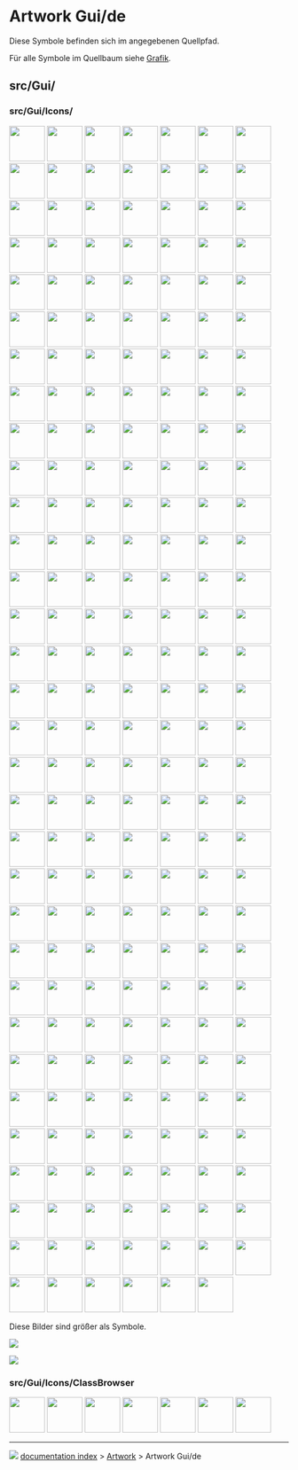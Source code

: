 # Artwork Gui/de
Diese Symbole befinden sich im angegebenen Quellpfad.

Für alle Symbole im Quellbaum siehe [Grafik](Artwork/de.md).

## src/Gui/

### src/Gui/Icons/

<img alt="" src=images/Accessories-calculator.svg  style="width:64px;"> <img alt="" src=images/Accessories-text-editor.svg  style="width:64px;"> <img alt="" src=images/AddonManager.svg  style="width:64px;"> <img alt="" src=images/Application-exit.svg  style="width:64px;"> <img alt="" src=images/Applications-accessories.svg  style="width:64px;"> <img alt="" src=images/Applications-python.svg  style="width:64px;"> <img alt="" src=images/Bound-expression.svg  style="width:64px;"> <img alt="" src=images/Bound-expression-unset.svg  style="width:64px;"> <img alt="" src=images/Breakpoint.svg  style="width:64px;"> <img alt="" src=images/Bulb.svg  style="width:64px;"> <img alt="" src=images/Button_add_all.svg  style="width:64px;"> <img alt="" src=images/Button_down.svg  style="width:64px;"> <img alt="" src=images/Button_invalid.svg  style="width:64px;"> <img alt="" src=images/Button_left.svg  style="width:64px;"> <img alt="" src=images/Button_right.svg  style="width:64px;"> <img alt="" src=images/Button_sort.svg  style="width:64px;"> <img alt="" src=images/Button_up.svg  style="width:64px;"> <img alt="" src=images/Button_valid.svg  style="width:64px;"> <img alt="" src=images/Camera-photo.svg  style="width:64px;"> <img alt="" src=images/Colors.svg  style="width:64px;"> <img alt="" src=images/DagViewFail.svg  style="width:64px;"> <img alt="" src=images/DagViewPass.svg  style="width:64px;"> <img alt="" src=images/DagViewPending.svg  style="width:64px;"> <img alt="" src=images/DagViewVisible.svg  style="width:64px;"> <img alt="" src=images/Debug-marker.svg  style="width:64px;"> <img alt="" src=images/Debug-start.svg  style="width:64px;"> <img alt="" src=images/Debug-stop.svg  style="width:64px;"> <img alt="" src=images/Delete.svg  style="width:64px;"> <img alt="" src=images/Document.svg  style="width:64px;"> <img alt="" src=images/Document-new.svg  style="width:64px;"> <img alt="" src=images/Document-open.svg  style="width:64px;"> <img alt="" src=images/Document-package.svg  style="width:64px;"> <img alt="" src=images/Document-print.svg  style="width:64px;"> <img alt="" src=images/Document-print-preview.svg  style="width:64px;"> <img alt="" src=images/Document-properties.svg  style="width:64px;"> <img alt="" src=images/Document-python.svg  style="width:64px;"> <img alt="" src=images/Document-save.svg  style="width:64px;"> <img alt="" src=images/Document-save-as.svg  style="width:64px;"> <img alt="" src=images/DrawStyleAsIs.svg  style="width:64px;"> <img alt="" src=images/DrawStyleFlatLines.svg  style="width:64px;"> <img alt="" src=images/DrawStyleHiddenLine.svg  style="width:64px;"> <img alt="" src=images/DrawStyleNoShading.svg  style="width:64px;"> <img alt="" src=images/DrawStylePoints.svg  style="width:64px;"> <img alt="" src=images/DrawStyleShaded.svg  style="width:64px;"> <img alt="" src=images/DrawStyleWireFrame.svg  style="width:64px;"> <img alt="" src=images/Edit-cleartext.svg  style="width:64px;"> <img alt="" src=images/Edit-copy.svg  style="width:64px;"> <img alt="" src=images/Edit-cut.svg  style="width:64px;"> <img alt="" src=images/Edit-delete.svg  style="width:64px;"> <img alt="" src=images/Edit-edit.svg  style="width:64px;"> <img alt="" src=images/Edit-element-select-box.svg  style="width:64px;"> <img alt="" src=images/Edit-paste.svg  style="width:64px;"> <img alt="" src=images/Edit-redo.svg  style="width:64px;"> <img alt="" src=images/Edit-select-all.svg  style="width:64px;"> <img alt="" src=images/Edit-select-box.svg  style="width:64px;"> <img alt="" src=images/Edit-undo.svg  style="width:64px;"> <img alt="" src=images/Edit_Cancel.svg  style="width:64px;"> <img alt="" src=images/Edit_OK.svg  style="width:64px;"> <img alt="" src=images/Feature.svg  style="width:64px;"> <img alt="" src=images/Folder.svg  style="width:64px;"> <img alt="" src=images/Freecad.svg  style="width:64px;"> <img alt="" src=images/Freecad-doc.svg  style="width:64px;"> <img alt="" src=images/Geoassembly.svg  style="width:64px;"> <img alt="" src=images/Geofeaturegroup.svg  style="width:64px;"> <img alt="" src=images/Group.svg  style="width:64px;"> <img alt="" src=images/Help-browser.svg  style="width:64px;"> <img alt="" src=images/Internet-web-browser.svg  style="width:64px;"> <img alt="" src=images/Invisible.svg  style="width:64px;"> <img alt="" src=images/Link.svg  style="width:64px;"> <img alt="" src=images/LinkArray.svg  style="width:64px;"> <img alt="" src=images/LinkElement.svg  style="width:64px;"> <img alt="" src=images/LinkGroup.svg  style="width:64px;"> <img alt="" src=images/LinkImport.svg  style="width:64px;"> <img alt="" src=images/LinkImportAll.svg  style="width:64px;"> <img alt="" src=images/LinkReplace.svg  style="width:64px;"> <img alt="" src=images/LinkSelect.svg  style="width:64px;"> <img alt="" src=images/LinkSelectAll.svg  style="width:64px;"> <img alt="" src=images/LinkSelectFinal.svg  style="width:64px;"> <img alt="" src=images/LinkSub.svg  style="width:64px;"> <img alt="" src=images/List-add.svg  style="width:64px;"> <img alt="" src=images/List-remove.svg  style="width:64px;"> <img alt="" src=images/MacroEditor.svg  style="width:64px;"> <img alt="" src=images/Material.svg  style="width:64px;"> <img alt="" src=images/Media-playback-start.svg  style="width:64px;"> <img alt="" src=images/Media-playback-stop.svg  style="width:64px;"> <img alt="" src=images/Media-record.svg  style="width:64px;"> <img alt="" src=images/Mouse_pointer.svg  style="width:64px;"> <img alt="" src=images/Param_Bool.svg  style="width:64px;"> <img alt="" src=images/Param_Float.svg  style="width:64px;"> <img alt="" src=images/Param_Int.svg  style="width:64px;"> <img alt="" src=images/Param_Text.svg  style="width:64px;"> <img alt="" src=images/Param_UInt.svg  style="width:64px;"> <img alt="" src=images/Part_Measure_Clear_All.svg  style="width:64px;"> <img alt="" src=images/Part_Measure_Toggle_All.svg  style="width:64px;"> <img alt="" src=images/PolygonPick.svg  style="width:64px;"> <img alt="" src=images/Preferences-display.svg  style="width:64px;"> <img alt="" src=images/Preferences-general.svg  style="width:64px;"> <img alt="" src=images/Preferences-import-export.svg  style="width:64px;"> <img alt="" src=images/Preferences-system.svg  style="width:64px;"> <img alt="" src=images/preferences-workbenches.svg  style="width:64px;"> <img alt="" src=images/Process-stop.svg  style="width:64px;"> <img alt="" src=images/Px.svg  style="width:64px;"> <img alt="" src=images/Python.svg  style="width:64px;"> <img alt="" src=images/Sel-back.svg  style="width:64px;"> <img alt="" src=images/Sel-bbox.svg  style="width:64px;"> <img alt="" src=images/Sel-forward.svg  style="width:64px;"> <img alt="" src=images/Sel-instance.svg  style="width:64px;"> <img alt="" src=images/Spaceball_button.svg  style="width:64px;"> <img alt="" src=images/SpNav-PanLR.svg  style="width:64px;"> <img alt="" src=images/SpNav-PanUD.svg  style="width:64px;"> <img alt="" src=images/SpNav-Roll.svg  style="width:64px;"> <img alt="" src=images/SpNav-Spin.svg  style="width:64px;"> <img alt="" src=images/SpNav-Tilt.svg  style="width:64px;"> <img alt="" src=images/SpNav-Zoom.svg  style="width:64px;"> <img alt="" src=images/Std_Alignment.svg  style="width:64px;"> <img alt="" src=images/Std_Axis.svg  style="width:64px;"> <img alt="" src=images/Std_AxisCross.svg  style="width:64px;"> <img alt="" src=images/Std_CloseActiveWindow.svg  style="width:64px;"> <img alt="" src=images/Std_CloseAllWindows.svg  style="width:64px;"> <img alt="" src=images/Std_CoordinateSystem.svg  style="width:64px;"> <img alt="" src=images/Std_CoordinateSystem_alt.svg  style="width:64px;"> <img alt="" src=images/Std_DemoMode.svg  style="width:64px;"> <img alt="" src=images/Std_DependencyGraph.svg  style="width:64px;"> <img alt="" src=images/Std_DlgParameter.svg  style="width:64px;"> <img alt="" src=images/Std_DuplicateSelection.svg  style="width:64px;"> <img alt="" src=images/Std_UserEditModeColor.svg  style="width:64px;"> <img alt="" src=images/Std_UserEditModeCutting.svg  style="width:64px;"> <img alt="" src=images/Std_UserEditModeDefault.svg  style="width:64px;"> <img alt="" src=images/Std_UserEditModeTransform.svg  style="width:64px;"> <img alt="" src=images/Std_Export.svg  style="width:64px;"> <img alt="" src=images/Std_HideObjects.svg  style="width:64px;"> <img alt="" src=images/Std_HideSelection.svg  style="width:64px;"> <img alt="" src=images/Std_Import.svg  style="width:64px;"> <img alt="" src=images/Std_MarkToRecompute.svg  style="width:64px;"> <img alt="" src=images/Std_MergeProjects.svg  style="width:64px;"> <img alt="" src=images/Std_Placement.svg  style="width:64px;"> <img alt="" src=images/Std_Plane.svg  style="width:64px;"> <img alt="" src=images/Std_PrintPdf.svg  style="width:64px;"> <img alt="" src=images/Std_ProjectUtil.svg  style="width:64px;"> <img alt="" src=images/Std_RandomColor.svg  style="width:64px;"> <img alt="" src=images/Std_RecentFiles.svg  style="width:64px;"> <img alt="" src=images/Std_Revert.svg  style="width:64px;"> <img alt="" src=images/Std_SaveAll.svg  style="width:64px;"> <img alt="" src=images/Std_SaveCopy.svg  style="width:64px;"> <img alt="" src=images/Std_SceneInspector.svg  style="width:64px;"> <img alt="" src=images/Std_SelectVisibleObjects.svg  style="width:64px;"> <img alt="" src=images/Std_SetAppearance.svg  style="width:64px;"> <img alt="" src=images/Std_ShowObjects.svg  style="width:64px;"> <img alt="" src=images/Std_ShowSelection.svg  style="width:64px;"> <img alt="" src=images/Std_TextureMapping.svg  style="width:64px;"> <img alt="" src=images/Std_ToggleClipPlane.svg  style="width:64px;"> <img alt="" src=images/Std_ToggleNavigation.svg  style="width:64px;"> <img alt="" src=images/Std_ToggleObjects.svg  style="width:64px;"> <img alt="" src=images/Std_ToggleVisibility.svg  style="width:64px;"> <img alt="" src=images/Std_Tool1.svg  style="width:64px;"> <img alt="" src=images/Std_Tool2.svg  style="width:64px;"> <img alt="" src=images/Std_Tool3.svg  style="width:64px;"> <img alt="" src=images/Std_Tool4.svg  style="width:64px;"> <img alt="" src=images/Std_Tool5.svg  style="width:64px;"> <img alt="" src=images/Std_Tool6.svg  style="width:64px;"> <img alt="" src=images/Std_Tool7.svg  style="width:64px;"> <img alt="" src=images/Std_Tool8.svg  style="width:64px;"> <img alt="" src=images/Std_Tool9.svg  style="width:64px;"> <img alt="" src=images/Std_Tool10.svg  style="width:64px;"> <img alt="" src=images/Std_Tool11.svg  style="width:64px;"> <img alt="" src=images/Std_Tool12.svg  style="width:64px;"> <img alt="" src=images/Std_TransformManip.svg  style="width:64px;"> <img alt="" src=images/Std_ViewDimetric.svg  style="width:64px;"> <img alt="" src=images/Std_ViewHome.svg  style="width:64px;"> <img alt="" src=images/Std_ViewIvIssueCamPos.svg  style="width:64px;"> <img alt="" src=images/Std_ViewIvStereoInterleavedColumns.svg  style="width:64px;"> <img alt="" src=images/Std_ViewIvStereoInterleavedRows.svg  style="width:64px;"> <img alt="" src=images/Std_ViewIvStereoOff.svg  style="width:64px;"> <img alt="" src=images/Std_ViewIvStereoQuadBuff.svg  style="width:64px;"> <img alt="" src=images/Std_ViewIvStereoRedGreen.svg  style="width:64px;"> <img alt="" src=images/Std_ViewScreenShot_FromSrc.svg  style="width:64px;"> <img alt="" src=images/Std_ViewTrimetric.svg  style="width:64px;"> <img alt="" src=images/Std_WindowCascade.svg  style="width:64px;"> <img alt="" src=images/Std_WindowNext.svg  style="width:64px;"> <img alt="" src=images/Std_WindowPrev.svg  style="width:64px;"> <img alt="" src=images/Std_Windows.svg  style="width:64px;"> <img alt="" src=images/Std_WindowTileVer.svg  style="width:64px;"> <img alt="" src=images/TextDocument.svg  style="width:64px;"> <img alt="" src=images/Tree-doc-collapse.svg  style="width:64px;"> <img alt="" src=images/Tree-doc-multi.svg  style="width:64px;"> <img alt="" src=images/Tree-doc-single.svg  style="width:64px;"> <img alt="" src=images/Tree-goto-sel.svg  style="width:64px;"> <img alt="" src=images/Tree-item-drag.svg  style="width:64px;"> <img alt="" src=images/Tree-pre-sel.svg  style="width:64px;"> <img alt="" src=images/Tree-rec-sel.svg  style="width:64px;"> <img alt="" src=images/Tree-sync-pla.svg  style="width:64px;"> <img alt="" src=images/Tree-sync-sel.svg  style="width:64px;"> <img alt="" src=images/Tree-sync-view.svg  style="width:64px;"> <img alt="" src=images/Tree_Annotation.svg  style="width:64px;"> <img alt="" src=images/Tree_Dimension.svg  style="width:64px;"> <img alt="" src=images/Tree_Python.svg  style="width:64px;"> <img alt="" src=images/Unlink.svg  style="width:64px;"> <img alt="" src=images/User.svg  style="width:64px;"> <img alt="" src=images/Utilities-terminal.svg  style="width:64px;"> <img alt="" src=images/View-axonometric.svg  style="width:64px;"> <img alt="" src=images/View-bottom.svg  style="width:64px;"> <img alt="" src=images/View-front.svg  style="width:64px;"> <img alt="" src=images/View-fullscreen.svg  style="width:64px;"> <img alt="" src=images/View-isometric.svg  style="width:64px;"> <img alt="" src=images/View-left.svg  style="width:64px;"> <img alt="" src=images/View-measurement.svg  style="width:64px;"> <img alt="" src=images/View-perspective.svg  style="width:64px;"> <img alt="" src=images/View-rear.svg  style="width:64px;"> <img alt="" src=images/View-refresh.svg  style="width:64px;"> <img alt="" src=images/View-right.svg  style="width:64px;"> <img alt="" src=images/View-rotate-left.svg  style="width:64px;"> <img alt="" src=images/View-rotate-right.svg  style="width:64px;"> <img alt="" src=images/View-select.svg  style="width:64px;"> <img alt="" src=images/View-top.svg  style="width:64px;"> <img alt="" src=images/View-unselectable.svg  style="width:64px;"> <img alt="" src=images/WhatsThis.svg  style="width:64px;"> <img alt="" src=images/Window-new.svg  style="width:64px;"> <img alt="" src=images/Zoom-all.svg  style="width:64px;"> <img alt="" src=images/Zoom-border.svg  style="width:64px;"> <img alt="" src=images/Zoom-fit-best.svg  style="width:64px;"> <img alt="" src=images/Zoom-in.svg  style="width:64px;"> <img alt="" src=images/Zoom-out.svg  style="width:64px;"> <img alt="" src=images/Zoom-selection.svg  style="width:64px;">

Diese Bilder sind größer als Symbole.

![](images/Background.png )

![](images/Freecadsplash.png )

### src/Gui/Icons/ClassBrowser

<img alt="" src=images/Const_member.svg  style="width:64px;"> <img alt="" src=images/Member.svg  style="width:64px;"> <img alt="" src=images/Method.svg  style="width:64px;"> <img alt="" src=images/Property.svg  style="width:64px;"> <img alt="" src=images/Type_class.svg  style="width:64px;"> <img alt="" src=images/Type_enum.svg  style="width:64px;"> <img alt="" src=images/Type_module.svg  style="width:64px;">



---
![](images/Right_arrow.png) [documentation index](../README.md) > [Artwork](Category_Artwork.md) > Artwork Gui/de
